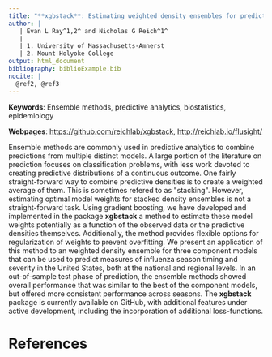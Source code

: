 ```yaml
---
title: "**xgbstack**: Estimating weighted density ensembles for prediction "
author: |
   | Evan L Ray^1,2^ and Nicholas G Reich^1^
   |
   | 1. University of Massachusetts-Amherst
   | 2. Mount Holyoke College
output: html_document
bibliography: biblioExample.bib
nocite: | 
  @ref2, @ref3
---
```


**Keywords**: Ensemble methods, predictive analytics, biostatistics, epidemiology

**Webpages**: https://github.com/reichlab/xgbstack, http://reichlab.io/flusight/

Ensemble methods are commonly used in predictive analytics to combine predictions from multiple distinct models. A large portion of the literature on prediction focuses on classification problems, with less work devoted to creating predictive distributions of a continuous outcome. One fairly straight-forward way to combine predictive densities is to create a weighted average of them. This is sometimes refered to as "stacking". However, estimating optimal model weights for stacked density ensembles is not a straight-forward task. Using gradient boosting, we have developed and implemented in the package **xgbstack** a method to estimate these model weights potentially as a function of the observed data or the predictive densities themselves. Additionally, the method provides flexible options for regularization of weights to prevent overfitting. We present an application of this method to an weighted density ensemble for three component models that can be used to predict measures of influenza season timing and severity in the United States, both at the national and regional levels. In an out-of-sample test phase of prediction, the ensemble methods showed overall performance that was similar to the best of the component models, but offered more consistent performance across seasons. The **xgbstack** package is currently available on GitHub, with additional features under active development, including the incorporation of additional loss-functions.

# References
